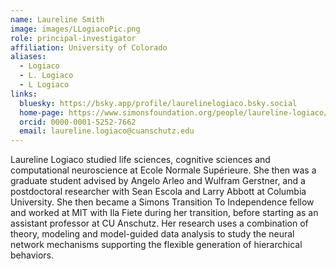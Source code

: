 ```yaml
---
name: Laureline Smith
image: images/LLogiacoPic.png
role: principal-investigator
affiliation: University of Colorado
aliases:
  - Logiaco
  - L. Logiaco
  - L Logiaco
links:
  bluesky: https://bsky.app/profile/laurelinelogiaco.bsky.social
  home-page: https://www.simonsfoundation.org/people/laureline-logiaco/
  orcid: 0000-0001-5252-7662
  email: laureline.logiaco@cuanschutz.edu
---
```


Laureline Logiaco studied life sciences, cognitive sciences and computational neuroscience at Ecole Normale Supérieure. She then was a graduate student advised by Angelo Arleo and Wulfram Gerstner, and a postdoctoral researcher with Sean Escola and Larry Abbott at Columbia University. She then became a Simons Transition To Independence fellow and worked at MIT with Ila Fiete during her transition, before starting as an assistant professor at CU Anschutz. Her research uses a combination of theory, modeling and model-guided data analysis to study the neural network mechanisms supporting the flexible generation of hierarchical behaviors.
